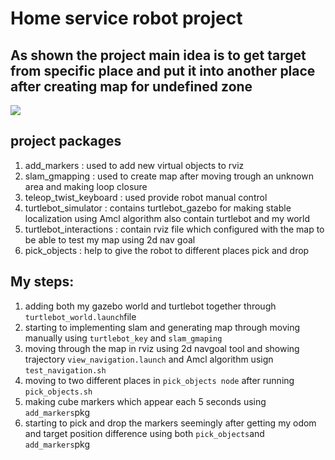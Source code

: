# Home service robot project 
## As shown the project main idea is to get target from specific place and put it into another place after creating map for undefined zone

![](ros.gif)

## project packages 
1. add_markers : used to add new virtual objects to rviz  
2. slam_gmapping : used to create map after moving trough an unknown area and making loop closure 
3. teleop_twist_keyboard : used provide robot manual control
4. turtlebot_simulator : contains turtlebot_gazebo for making stable localization using Amcl algorithm also contain turtlebot and my world 
5. turtlebot_interactions : contain  rviz file which configured with the map to be able to test my map using 2d nav goal 
6. pick_objects : help to give the robot to different places pick and drop 


## My steps:
1. adding both my gazebo world and turtlebot together through ``` turtlebot_world.launch```file
2. starting to implementing slam and generating map through moving manually using ```turtlebot_key``` and ```slam_gmaping``` 
3. moving through the map in rviz using 2d navgoal tool and showing trajectory ```view_navigation.launch``` and Amcl algorithm usign ```test_navigation.sh```
4. moving to two different places in ```pick_objects node``` after running ```pick_objects.sh```
5. making cube markers which appear each 5 seconds using ```add_markers```pkg
6. starting to pick and drop the markers seemingly after getting my odom and target position difference using both ```pick_objects```and ```add_markers```pkg


